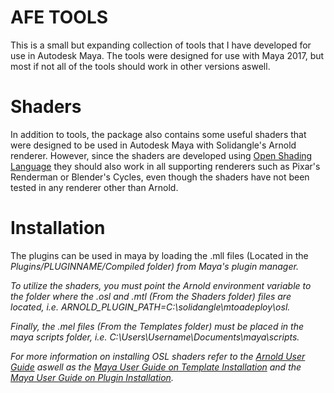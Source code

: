 AFE TOOLS
=====================
This is a small but expanding collection of tools that I have developed for use in Autodesk Maya. The tools were designed for use with Maya 2017, but most if not all of the tools should work in other versions aswell.

Shaders
=====================
In addition to tools, the package also contains some useful shaders that were designed to be used in Autodesk Maya with Solidangle's Arnold renderer. However, since the shaders are developed using [Open Shading Language](https://github.com/imageworks/OpenShadingLanguage/) they should also work in all supporting renderers such as Pixar's Renderman or Blender's Cycles, even though the shaders have not been tested in any renderer other than Arnold.

Installation
=====================
The plugins can be used in maya by loading the .mll files (Located in the <i>Plugins/PLUGINNAME/Compiled<i> folder) from Maya's plugin manager.

To utilize the shaders, you must point the Arnold environment variable to the folder where the .osl and .mtl (From the <i>Shaders</i> folder) files are located, i.e. ARNOLD_PLUGIN_PATH=C:\solidangle\mtoadeploy\osl.

Finally, the .mel files (From the <i>Templates</i> folder) must be placed in the maya scripts folder, i.e. C:\Users\Username\Documents\maya\scripts.

For more information on installing OSL shaders refer to the [Arnold User Guide](https://support.solidangle.com/display/A5AFMUG/OSL+Shaders) aswell as the [Maya User Guide on Template Installation](https://knowledge.autodesk.com/support/maya/learn-explore/caas/CloudHelp/cloudhelp/2016/ENU/Maya/files/GUID-592870D2-92E6-44CC-AE54-2F79EC43076A-htm.html) and the [Maya User Guide on Plugin Installation](https://knowledge.autodesk.com/support/maya/learn-explore/caas/CloudHelp/cloudhelp/2016/ENU/Maya/files/GUID-FA51BD26-86F3-4F41-9486-2C3CF52B9E17-htm.html).
